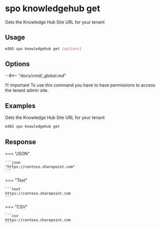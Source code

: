 # spo knowledgehub get

Gets the Knowledge Hub Site URL for your tenant

## Usage

```sh
m365 spo knowledgehub get [options]
```

## Options

--8<-- "docs/cmd/_global.md"

!!! important
    To use this command you have to have permissions to access the tenant admin site.

## Examples

Gets the Knowledge Hub Site URL for your tenant

```sh
m365 spo knowledgehub get
```

## Response

=== "JSON"

    ```json
    "https://contoso.sharepoint.com"
    ```

=== "Text"

    ```text
    https://contoso.sharepoint.com
    ```

=== "CSV"

    ```csv
    https://contoso.sharepoint.com
    ```
